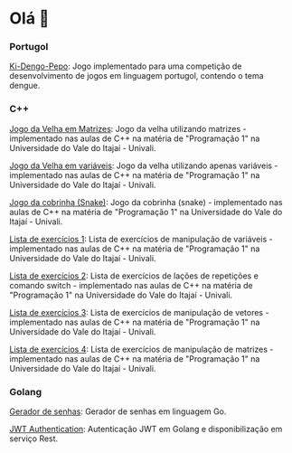 # Olá 👋

### Portugol

[Ki-Dengo-Pepo](https://github.com/thisrenan/Ki-dengu-pepo): Jogo implementado para uma competição de desenvolvimento de jogos em linguagem portugol, contendo o tema dengue.

### C++

[Jogo da Velha em Matrizes](https://github.com/thisrenan/TicTacToeMatrixConsoleCpp): Jogo da velha utilizando matrizes - implementado nas aulas de C++ na matéria de "Programação 1" na Universidade do Vale do Itajaí - Univali.

[Jogo da Velha em variáveis](https://github.com/thisrenan/TicTacToeConsoleCpp): Jogo da velha utilizando apenas variáveis - implementado nas aulas de C++ na matéria de "Programação 1" na Universidade do Vale do Itajaí - Univali.

[Jogo da cobrinha (Snake)](https://github.com/thisrenan/SnakeConsoleCpp): Jogo da cobrinha (snake) - implementado nas aulas de C++ na matéria de "Programação 1" na Universidade do Vale do Itajaí - Univali.

[Lista de exercícios 1](https://github.com/thisrenan/FirstLegPracticeCpp): Lista de exercícios de manipulação de variáveis - implementado nas aulas de C++ na matéria de "Programação 1" na Universidade do Vale do Itajaí - Univali.

[Lista de exercícios 2](https://github.com/thisrenan/SecondLegPracticeCpp): Lista de exercícios de lações de repetições e comando switch - implementado nas aulas de C++ na matéria de "Programação 1" na Universidade do Vale do Itajaí - Univali.

[Lista de exercícios 3](https://github.com/thisrenan/ThirdLegPracticeCpp): Lista de exercícios de manipulação de vetores - implementado nas aulas de C++ na matéria de "Programação 1" na Universidade do Vale do Itajaí - Univali.

[Lista de exercícios 4](https://github.com/thisrenan/FourthLegPracticeCpp): Lista de exercícios de manipulação de matrizes - implementado nas aulas de C++ na matéria de "Programação 1" na Universidade do Vale do Itajaí - Univali.

### Golang

[Gerador de senhas](https://github.com/thisrenan/PasswordGenerator): Gerador de senhas em linguagem Go.

[JWT Authentication](https://github.com/thisrenan/jwt-auth-golang): Autenticação JWT em Golang e disponibilização em serviço Rest.

<!--
**thisrenan/thisrenan** is a ✨ _special_ ✨ repository because its `README.md` (this file) appears on your GitHub profile.

Here are some ideas to get you started:

- 🔭 I’m currently working on ...
- 🌱 I’m currently learning ...
- 👯 I’m looking to collaborate on ...
- 🤔 I’m looking for help with ...
- 💬 Ask me about ...
- 📫 How to reach me: ...
- 😄 Pronouns: ...
- ⚡ Fun fact: ...
-->
